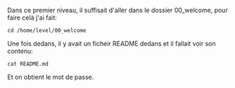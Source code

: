 Dans ce premier niveau, il suffisait d'aller dans le dossier 00_welcome, pour faire celà j'ai fait:
```cd
cd /home/level/00_welcome
```

Une fois dedans, il y avait un ficheir README dedans et il fallait voir son contenu:
```cat
cat README.md
```
Et on obtient le mot de passe.
